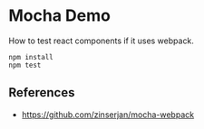 Mocha Demo
==========

How to test react components if it uses webpack.

```
npm install
npm test
```

References
----------

- https://github.com/zinserjan/mocha-webpack